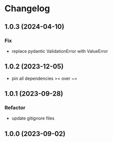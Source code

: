 # Changelog

## 1.0.3 (2024-04-10)

### Fix

- replace pydantic ValidationError with ValueError

## 1.0.2 (2023-12-05)

- pin all dependencies >= over ~=

## 1.0.1 (2023-09-28)

### Refactor

- update gitignore files

## 1.0.0 (2023-09-02)
